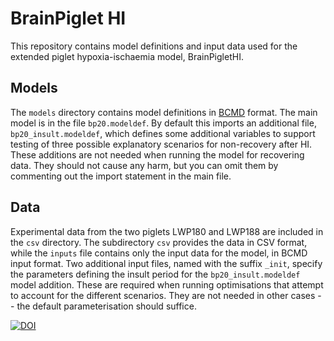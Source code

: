 # BrainPiglet HI
This repository contains model definitions and input data used for the extended piglet hypoxia-ischaemia model, BrainPigletHI.

## Models
The `models` directory contains model definitions in [BCMD][bcmd] format. The main model is in the file `bp20.modeldef`. By default this imports an additional file, `bp20_insult.modeldef`, which defines some additional variables to support testing of three possible explanatory scenarios for non-recovery after HI. These additions are not needed when running the model for recovering data. They should not cause any harm, but you can omit them by commenting out the import statement in the main file.

## Data
Experimental data from the two piglets LWP180 and LWP188 are included in the `csv` directory. The subdirectory `csv` provides the data in CSV format, while the `inputs` file contains only the input data for the model, in BCMD input format. Two additional input files, named with the suffix `_init`, specify the parameters defining the insult period for the `bp20_insult.modeldef` model addition. These are required when running optimisations that attempt to account for the different scenarios. They are not needed in other cases -- the default parameterisation should suffice.

[![DOI](https://zenodo.org/badge/11938/bcmd/bphi.svg)](http://dx.doi.org/10.5281/zenodo.17575)

[bcmd]: https://github.com/bcmd/BCMD
